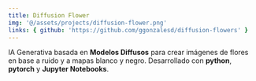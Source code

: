 ```yaml
---
title: Diffusion Flower
img: '@/assets/projects/diffusion-flower.png'
links: { github: 'https://github.com/ggonzalesd/diffusion-flowers' }
---
```


IA Generativa basada en **Modelos Diffusos** para crear imágenes de flores en base a ruido y a mapas blanco y negro. Desarrollado con **python**, **pytorch** y **Jupyter Notebooks**.
